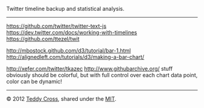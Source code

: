 Twitter timeline backup and statistical analysis.

---

https://github.com/twitter/twitter-text-js
https://dev.twitter.com/docs/working-with-timelines
https://github.com/ttezel/twit

http://mbostock.github.com/d3/tutorial/bar-1.html
http://alignedleft.com/tutorials/d3/making-a-bar-chart/

http://xefer.com/twitter/tkazec
http://www.githubarchive.org/
stuff obviously should be colorful, but with full control over each chart data point, color can be dynamic! 

---

© 2012 [Teddy Cross](http://tkaz.ec), shared under the [MIT](http://www.opensource.org/licenses/MIT).
